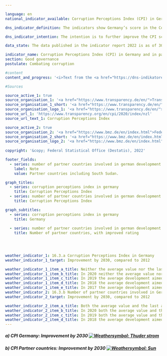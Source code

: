```yaml
---

language: en    
national_indicator_available: Corruption Perceptions Index (CPI) in Germany and in partner countries in the German development cooperation    

dns_indicator_definition: The indicators show Germany’s score in the Corruption Perceptions Index (CPI) maintained by Transparency International (16.3.a) as well as the number of partner countries involved in German development cooperation whose CPI scores have improved compared with 2012&nbsp;(16.3.b). CPI scores reflect the extent to which a country’s public sector is perceived to be corrupt.    

dns_indicator_intention: The intention is to further improve the CPI score for Germany by 2030. In addition, the CPI scores of the majority of partner countries involved in German development cooperation are also to be improved. The base year in each case is 2012.    

data_state: The data published in the indicator report 2022 is as of 30.11.2022. The data shown on this platform is updated regularly, so that more current data may be available online than published in the <a href="https://dns-indikatoren.de/assets/publications/reports/en/2022.pdf">indicator report 2022</a>.    

indicator_name: Corruption Perceptions Index (CPI) in Germany and in partner countries in the German development cooperation    
section: Good governance    
postulate: Combating corruption    

#content     
content_and_progress: '<i>Text from the <a href="https://dns-indikatoren.de/assets/publications/reports/en/2022.pdf">Indicator Report 2022&nbsp;</a></i><br><br>The CPI is a composite indicator that is based on various expert and corporate surveys regarding the perception of corruption in the public sector. Depending on the survey, underlying definitions of corruption may differ, and the sources used for calculations may change over time. The index includes all countries for which at least three selected surveys are available. As such, the CPI is the most comprehensive synoptic study on perceived public sector corruption.<br><br>In its analysis of the CPI, the Joint Research Centre of the European Commission points out that interpretation of the findings should take into account whether a change is statistically significant and that the outcomes in this indicator should be treated with caution even where this is the case.<br><br>Germany’s score improved from 79&nbsp;in 2012&nbsp;to 80&nbsp;in 2019. That is one point down from its score in 2017, which leaves Germany ranked in tenth place on the index. In this case, the change compared with 2012&nbsp;cannot be considered statistically significant (at a significance level of 5%).<br><br>The Federal Statistical Office also gathers information on corruption as part of its satisfaction survey on public services. According to that survey, 4.7% of the population formed the impression during their interaction with public institutions in 2019&nbsp;that public-service employees were susceptible to corruption. In the corresponding survey of companies, 4.0% of businesses had the impression that public-service employees were open to corruption.<br><br>The Police Crime Statistics record all criminal matters that become known to the police. In 2019, these included 913&nbsp;cases of corruptibility, bribery, or acceptance or granting of advantages in the public sector. The Police Crime Statistics also list cases of corruptibility and bribery in commercial practice as well as what are referred to as offences associated with corruption, such as fraud and breach of trust, falsification of documents, anti-competitive agreements during tendering procedures, obstruction of justice, false certification by officials and breach of official secrecy.<br><br>Turning to German development cooperation, a total of 43&nbsp;of the 85&nbsp;partner countries evaluated in the CPI improved in 2019&nbsp;compared with 2012. The number of partner countries developing in a positive direction increased in each year of the reporting period until 2016. It declined slightly in 2017&nbsp;and stagnated thereafter. However, 20&nbsp;partner countries involved in German development cooperation showed a statistically significant improvement (at a significance level of 5%) in 2019&nbsp;over 2012.<br><br>For comparison, six partner countries reported a significant improvement in 2014.'    

#Sources    

source_active_1: true
source_organisation_1: '<a href="https://www.transparency.de/en/">Transparency International e.V.</a>'
source_organisation_1_short: '<a href="https://www.transparency.de/en/">Transparency International e.V.</a>'
source_organisation_logo_1: '<a href="https://www.transparency.de/en/"><img src="https://dnsUpgradeEnvironment.github.io/dns-indicators/en/public/OrgImgDe/ta.png" alt="Transparency International e.V." title=" Click here to visit the homepage of the organizationTransparency International e.V." style="height:60px; width:148px; border: transparent"/></a>'
source_url_1: 'https://www.transparency.org/en/cpi/2020/index/nzl'
source_url_text_1: Corruption Perceptions Index

source_active_2: true
source_organisation_2: '<a href="https://www.bmz.de/en/index.html">Federal Ministry for Economic Cooperation and Development</a>'
source_organisation_2_short: '<a href="https://www.bmz.de/en/index.html">Federal Ministry for Economic Cooperation and Development</a>'
source_organisation_logo_2: '<a href="https://www.bmz.de/en/index.html"><img src="https://dnsUpgradeEnvironment.github.io/dns-indicators/en/public/OrgImgDe/bmz.png" alt="Federal Ministry for Economic Cooperation and Development" title=" Click here to visit the homepage of the organizationFederal Ministry for Economic Cooperation and Development" style="height:60px; width:148px; border: transparent"/></a>'
    
copyright: '&copy; Federal Statistical Office (Destatis), 2022'    

footer_fields:
  - series: number of partner countries involved in german development cooperation with improved cpi scores compared with 2012
    label: Note
    value: Partner countries including South Sudan.    

graph_titles: 
  - series: corruption perceptions index in germany
    title: Corruption Perceptions Index
  - series: number of partner countries involved in german development cooperation with improved cpi scores compared with 2012
    title: Corruption Perceptions Index    

graph_subtitles: 
  - series: corruption perceptions index in germany
    title: Germany
    
  - series: number of partner countries involved in german development cooperation with improved cpi scores compared with 2012
    title: Number of partner countries, with improved rating
        

            

weather_indicator_1: 16.3.a Corruption Perceptions Index in Germany
weather_indicator_1_target: Improvement by 2030, compared to 2012

weather_indicator_1_item_a_title: Neither the average value nor the last change points in the right direction.
weather_indicator_1_item_b_title: In 2020 neither the average value nor the last change pointed in the right direction.
weather_indicator_1_item_c_title: In 2019 the average development aimed in the right direction, but in the previous year there had been a development in the wrong direction or no change at all.
weather_indicator_1_item_d_title: In 2018 the average development aimed in the right direction, but in the previous year there had been a development in the wrong direction or no change at all.
weather_indicator_1_item_e_title: In 2017 the average development aimed in the right direction, but in the previous year there had been a development in the wrong direction or no change at all.
weather_indicator_2: 16.3.b Number of partner countries involved in German development cooperation with improved CPI scores compared with 2012
weather_indicator_2_target: Improvement by 2030, compared to 2012

weather_indicator_2_item_a_title: Both the average value and the last annual change point in the right direction.
weather_indicator_2_item_b_title: In 2020 both the average value and the previous annual change pointed in the right direction.
weather_indicator_2_item_c_title: In 2019 both the average value and the previous annual change pointed in the right direction.
weather_indicator_2_item_d_title: In 2018 the average development aimed in the right direction, but in the previous year there had been a development in the wrong direction or no change at all.    
---
```



<div>
  <div class="my-header">
    <h5>a) CPI Germany: Improvement by 2030
      <a href="https://dnsUpgradeEnvironment.github.io/dns-indicators/en/status"><img src="https://g205sdgs.github.io/sdg-indicators/public/Wettersymbole/Blitz.png" title="In 2021 neither the average value nor the last change pointed in the right direction." alt="Weathersymbol: Thuder strom"/>
      </a>
    </h5>
  </div>
  <div class="my-header-note">
  </div>
</div>
<div>
  <div class="my-header">
    <h5>b) CPI Partner countries: Improvement by 2030
      <a href="https://dnsUpgradeEnvironment.github.io/dns-indicators/en/status"><img src="https://g205sdgs.github.io/sdg-indicators/public/Wettersymbole/Sonne.png" title="In 2021 both the average value and the previous annual change pointed in the right direction." alt="Weathersymbol: Sun"/>
      </a>
    </h5>
  </div>
  <div class="my-header-note">
  </div>
</div>